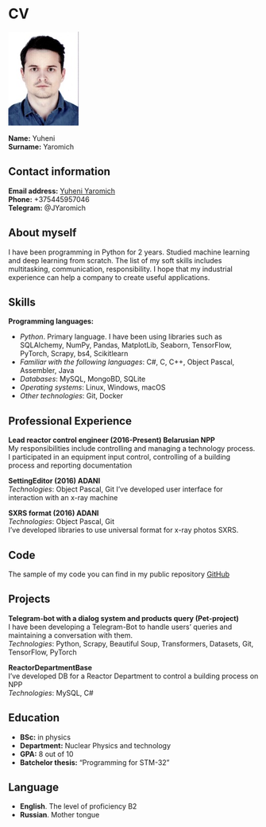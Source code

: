 # CV 
![Photo](img20221226_21394139.jpg)

**Name:** Yuheni   
**Surname:** Yaromich   
## Contact information
**Email address:** [Yuheni Yaromich](mailto:jane19937788@gmail.com)   
**Phone:** +375445957046   
**Telegram:** @JYaromich


## About myself
I have been programming in Python for 2 years. Studied machine learning and deep learning from scratch. The list of my soft skills includes multitasking,
communication, responsibility. I hope that my industrial experience can help a
company to create useful applications. 
## Skills
**Programming languages:**
* *Python*. Primary language. I have been using libraries such as SQLAlchemy,
NumPy, Pandas, MatplotLib, Seaborn, TensorFlow, PyTorch, Scrapy, bs4, Scikitlearn
* *Familiar with the following languages*: C#, С, С++, Object Pascal, Assembler, Java
* *Databases*: MySQL, MongoBD, SQLite
* *Operating systems*: Linux, Windows, macOS
* *Other technologies*: Git, Docker
## Professional Experience 
**Lead reactor control engineer (2016-Present) Belarusian NPP**  
My responsibilities include controlling and managing a technology process. I
participated in an equipment input control, controlling of a building process and reporting documentation

**SettingEditor (2016) ADANI**  
*Technologies*: Object Pascal, Git
I’ve developed user interface for interaction with an x-ray machine

**SXRS format (2016) ADANI**  
*Technologies*: Object Pascal, Git  
I’ve developed libraries to use universal format for x-ray photos SXRS.
## Code
The sample of my code you can find in my public repository [GitHub](ttps://github.com/JYaromich)

## Projects
**Telegram-bot with a dialog system and products query (Pet-project)**  
I have been developing a Telegram-Bot to handle users’ queries and maintaining a conversation with them.  
*Technologies*: Python, Scrapy, Beautiful Soup, Transformers, Datasets, Git,
TensorFlow, PyTorch

**ReactorDepartmentBase**  
I’ve developed DB for a Reactor Department to control a building process on NPP   
*Technologies*: MySQL, C#

## Education
* **BSc:** in physics
* **Department:** Nuclear Physics and technology
* **GPA:** 8 out of 10
* **Batchelor thesis:** “Programming for STM-32”
## Language
* **English**. The level of proficiency B2
* **Russian**. Mother tongue


